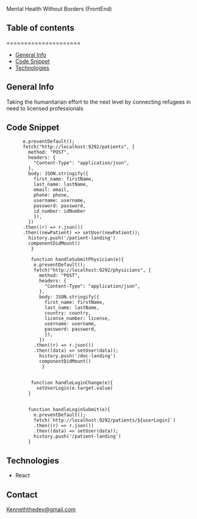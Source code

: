 Mental Health Without Borders (FrontEnd)

## Table of contents
=====================

  * [General Info](#general-info)
  * [Code Snippet](#code-snippet)
  * [Technologies](#technologies)

  





## General Info

Taking the humanitarian effort to the next level by connecting refugees in need to licensed professionals

## Code Snippet
``` function handleSubmit(e){
      e.preventDefault();
      fetch("http://localhost:9292/patients", {
        method: "POST",
        headers: {
          "Content-Type": "application/json",
        },
        body: JSON.stringify({
          first_name: firstName,
          last_name: lastName,
          email: email,
          phone: phone,
          username: username,
          password: password,
          id_number: idNumber
          }),
        })
      .then((r) => r.json())
      .then((newPatient) => setUser(newPatient));
        history.push('/patient-landing')
        componentDidMount()
         }

         function handleSubmitPhysician(e){
          e.preventDefault();
          fetch("http://localhost:9292/physicians", {
            method: "POST",
            headers: {
              "Content-Type": "application/json",
            },
            body: JSON.stringify({
              first_name: firstName,
              last_name: lastName,
              country: country,
              license_number: license,
              username: username,
              password: password,
              }),
            })
          .then((r) => r.json())
          .then((data) => setUser(data));
            history.push('/doc-landing')
            componentDidMount()
             }


         function handleLoginChange(e){
           setUserLogin(e.target.value)
        }

        
        function handleLoginSubmit(e){
          e.preventDefault();
          fetch(`http://localhost:9292/patients/${userLogin}`)
          .then((r) => r.json())
          .then((data) => setUser(data));
          history.push('/patient-landing')
        }
```

## Technologies
- React 



## Contact
Kenneththedev@gmail.com
